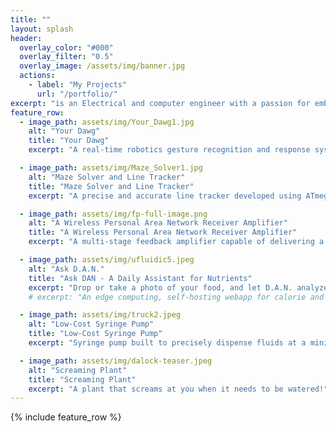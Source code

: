 ```yaml
---
title: ""
layout: splash
header:
  overlay_color: "#000"
  overlay_filter: "0.5"
  overlay_image: /assets/img/banner.jpg
  actions:
    - label: "My Projects"
      url: "/portfolio/"
excerpt: "is an Electrical and computer engineer with a passion for embedded systems and microelectronics. "
feature_row:
  - image_path: assets/img/Your_Dawg1.jpg
    alt: "Your Dawg"
    title: "Your Dawg"
    excerpt: "A real-time robotics gesture recognition and response system mimicking a well-trained pet dog."

  - image_path: assets/img/Maze_Solver1.jpg
    alt: "Maze Solver and Line Tracker"
    title: "Maze Solver and Line Tracker"
    excerpt: "A precise and accurate line tracker developed using ATmega32u4 Pololu robot."

  - image_path: assets/img/fp-full-image.png
    alt: "A Wireless Personal Area Network Receiver Amplifier"
    title: "A Wireless Personal Area Network Receiver Amplifier"
    excerpt: "A multi-stage feedback amplifier capable of delivering a gain of 65 dB and a bandwidth of at least 100 kHz to 5.8 MHz."

  - image_path: assets/img/ufluidic5.jpeg
    alt: "Ask D.A.N."
    title: "Ask DAN - A Daily Assistant for Nutrients"
    excerpt: "Drop or take a photo of your food, and let D.A.N. analyze the nutrients and calories for you!"
    # excerpt: "An edge computing, self-hosting webapp for calorie and nutrition tracking powered by Gemini AI image captioning and retrival augmented generation flow (RAG) to pull data from DB."

  - image_path: assets/img/truck2.jpeg
    alt: "Low-Cost Syringe Pump"
    title: "Low-Cost Syringe Pump"
    excerpt: "Syringe pump built to precisely dispense fluids at a minimum rate of 1uL/min."

  - image_path: assets/img/dalock-teaser.jpeg
    alt: "Screaming Plant"
    title: "Screaming Plant"
    excerpt: "A plant that screams at you when it needs to be watered!"
---
```


{% include feature_row %}

